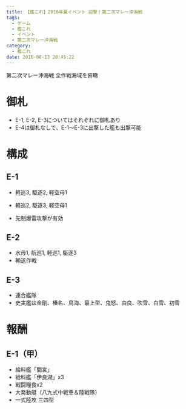 ```yaml
---
title: 【艦これ】2016年夏イベント 迎撃！第二次マレー沖海戦
tags:
  - ゲーム
  - 艦これ
  - イベント
  - 第二次マレー沖海戦
category:
  - 艦これ
date: 2016-08-13 20:45:22
---
```


第二次マレー沖海戦
全作戦海域を俯瞰

<!-- more -->

# 御札

* E-1, E-2, E-3についてはそれぞれに御札あり
* E-4は御札なしで、E-1～E-3に出撃した艦も出撃可能

# 構成

## E-1

* 軽巡3, 駆逐2, 軽空母1
* 軽巡2, 駆逐3, 軽空母1

* 先制爆雷攻撃が有効

## E-2

* 水母1, 航巡1, 軽巡1, 駆逐3
* 輸送作戦

## E-3

* 連合艦隊
* 史実艦は金剛、榛名、鳥海、最上型、鬼怒、由良、吹雪、白雪、初雪

# 報酬

## E-1（甲）

* 給料艦「間宮」
* 給料艦「伊良湖」x3
* 戦闘糧食x2
* 大発動艇（八九式中戦車＆陸戦隊）
* 一式陸攻 三四型
